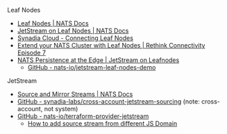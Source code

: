 Leaf Nodes

* [Leaf Nodes | NATS Docs](https://docs.nats.io/running-a-nats-service/configuration/leafnodes)  
* [JetStream on Leaf Nodes | NATS Docs](https://docs.nats.io/running-a-nats-service/configuration/leafnodes/jetstream_leafnodes)  
* [Synadia Cloud \- Connecting Leaf Nodes](https://docs.synadia.com/cloud/resources/leaf-nodes)  
* [Extend your NATS Cluster with Leaf Nodes | Rethink Connectivity Episode 7](https://www.youtube.com/watch?v=WH55czo1BNk)  
* [NATS Persistence at the Edge | JetStream on Leafnodes](https://www.youtube.com/watch?v=0MkS_S7lyHk)  
  * [GitHub \- nats-io/jetstream-leaf-nodes-demo](https://github.com/nats-io/jetstream-leaf-nodes-demo)

JetStream

* [Source and Mirror Streams | NATS Docs](https://docs.nats.io/nats-concepts/jetstream/source_and_mirror)  
* [GitHub \- synadia-labs/cross-account-jetstream-sourcing](https://github.com/synadia-labs/cross-account-jetstream-sourcing) (note: cross-account, not system)  
* [GitHub \- nats-io/terraform-provider-jetstream](https://github.com/nats-io/terraform-provider-jetstream)  
  * [How to add source stream from different JS Domain](https://github.com/nats-io/terraform-provider-jetstream/issues/72)
